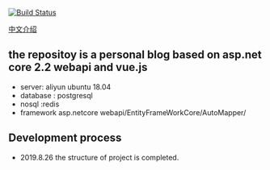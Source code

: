 [![Build Status](https://dev.azure.com/hj200812/TestProject/_apis/build/status/hjsjy.NarojayBlog?branchName=master)](https://dev.azure.com/hj200812/TestProject/_build/latest?definitionId=1&branchName=master)

[中文介绍](https://github.com/hjsjy/NarojayBlog/blob/master/Chinese.md)
## the repositoy is  a personal blog based on asp.net core 2.2 webapi and vue.js
- server: aliyun ubuntu 18.04
- database : postgresql
- nosql :redis
- framework  asp.netcore webapi/EntityFrameWorkCore/AutoMapper/




## Development process
- 2019.8.26 the structure of project is completed.

